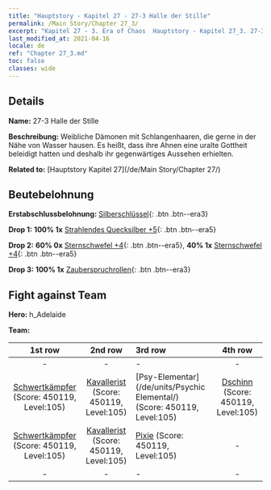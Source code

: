 ```yaml
---
title: "Hauptstory - Kapitel 27 - 27-3 Halle der Stille"
permalink: /Main Story/Chapter 27_3/
excerpt: "Kapitel 27 - 3. Era of Chaos  Hauptstory - Kapitel 27_3. 27-3 Halle der Stille"
last_modified_at: 2021-04-16
locale: de
ref: "Chapter 27_3.md"
toc: false
classes: wide
---
```


## Details

 **Name:** 27-3 Halle der Stille

 **Beschreibung:** Weibliche Dämonen mit Schlangenhaaren, die gerne in der Nähe von Wasser hausen. Es heißt, dass ihre Ahnen eine uralte Gottheit beleidigt hatten und deshalb ihr gegenwärtiges Aussehen erhielten.

 **Related to:** [Hauptstory Kapitel 27](/de/Main Story/Chapter 27/)

## Beutebelohnung

 **Erstabschlussbelohnung:** [Silberschlüssel](/de/Items/con_693/){: .btn .btn--era3}

 **Drop 1:** **100% 1x** [Strahlendes Quecksilber +5](/de/Items/mat_98/){: .btn .btn--era5}

 **Drop 2:** **60% 0x** [Sternschwefel +4](/de/Items/mat_92/){: .btn .btn--era5}, **40% 1x** [Sternschwefel +4](/de/Items/mat_92/){: .btn .btn--era5}

 **Drop 3:** **100% 1x** [Zauberspruchrollen](/de/Items/con_694/){: .btn .btn--era3}


## Fight against Team
 **Hero:** h_Adelaide

 **Team:**


  | 1st row | 2nd row | 3rd row | 4th row |
  |:----:|:----:|:----|:----:|
  | - | - | - | - |
  | [Schwertkämpfer](/de/units/Swordsman/) (Score: 450119, Level:105)  | [Kavallerist](/de/units/Cavalier/) (Score: 450119, Level:105)  | [Psy-Elementar](/de/units/Psychic Elemental/) (Score: 450119, Level:105)  | [Dschinn](/de/units/Genie/) (Score: 450119, Level:105)  |
  | [Schwertkämpfer](/de/units/Swordsman/) (Score: 450119, Level:105)  | [Kavallerist](/de/units/Cavalier/) (Score: 450119, Level:105)  | [Pixie](/de/units/Sprite/) (Score: 450119, Level:105)  | - |
  | - | - | - | - |


